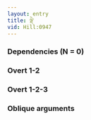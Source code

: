 ```yaml
---
layout: entry
title: ལྡེ་
vid: Hill:0947
---
```

### Dependencies (N = 0)


### Overt 1-2


### Overt 1-2-3


### Oblique arguments
